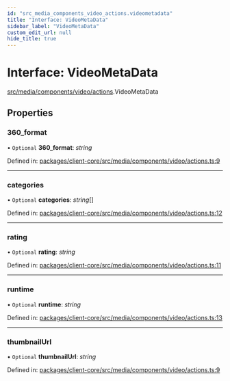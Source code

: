 ```yaml
---
id: "src_media_components_video_actions.videometadata"
title: "Interface: VideoMetaData"
sidebar_label: "VideoMetaData"
custom_edit_url: null
hide_title: true
---
```


# Interface: VideoMetaData

[src/media/components/video/actions](../modules/src_media_components_video_actions.md).VideoMetaData

## Properties

### 360\_format

• `Optional` **360\_format**: *string*

Defined in: [packages/client-core/src/media/components/video/actions.ts:9](https://github.com/xr3ngine/xr3ngine/blob/77d12cea0/packages/client-core/src/media/components/video/actions.ts#L9)

___

### categories

• `Optional` **categories**: *string*[]

Defined in: [packages/client-core/src/media/components/video/actions.ts:12](https://github.com/xr3ngine/xr3ngine/blob/77d12cea0/packages/client-core/src/media/components/video/actions.ts#L12)

___

### rating

• `Optional` **rating**: *string*

Defined in: [packages/client-core/src/media/components/video/actions.ts:11](https://github.com/xr3ngine/xr3ngine/blob/77d12cea0/packages/client-core/src/media/components/video/actions.ts#L11)

___

### runtime

• `Optional` **runtime**: *string*

Defined in: [packages/client-core/src/media/components/video/actions.ts:13](https://github.com/xr3ngine/xr3ngine/blob/77d12cea0/packages/client-core/src/media/components/video/actions.ts#L13)

___

### thumbnailUrl

• `Optional` **thumbnailUrl**: *string*

Defined in: [packages/client-core/src/media/components/video/actions.ts:9](https://github.com/xr3ngine/xr3ngine/blob/77d12cea0/packages/client-core/src/media/components/video/actions.ts#L9)
